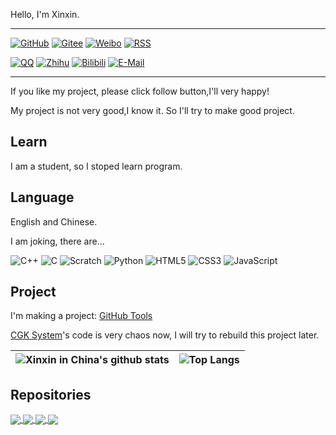 Hello, I'm Xinxin.

---

[![GitHub](https://img.shields.io/badge/dynamic/json?logo=github&label=GitHub&labelColor=495867&color=495867&query=%24.data.totalSubs&url=https%3A%2F%2Fapi.spencerwoo.com%2Fsubstats%2F%3Fsource%3Dgithub%26queryKey%3Dxinxin2021&style=flat-square)](https://github.com/xinxin2021)
[![Gitee](https://img.shields.io/static/v1?logo=gitee&logoColor=white&label=Gitee&message=xinxin-2021&color=c71d23&labelColor=c71d23&style=flat-square)](https://gitee.com/xinxin-2021)
[![Weibo](https://img.shields.io/badge/dynamic/json?logo=sina-weibo&label=Weibo&labelColor=d52c2b&color=d52c2b&query=%24.count&url=https%3A%2F%2Fapi.swo.moe%2Fstats%2Fweibo%2F7661070283&style=flat-square)](https://weibo.com/u/7661070283)
[![RSS](https://img.shields.io/static/v1?logo=rss&logoColor=white&label=RSS&message=Feed&color=95B8D1&labelColor=95B8D1&style=flat-square)](https://blog.xinxin2021.tk/feed.xml)

[![QQ](https://img.shields.io/static/v1?logo=tencent-qq&logoColor=white&label=QQ&message=3585097686&color=ea242e&labelColor=ea242e&style=flat-square)](tencent://message/?uin=3585097686&Site=www.xinxin2021.tk&Menu=yes)
[![Zhihu](https://img.shields.io/badge/dynamic/json?url=https%3A%2F%2Fapi.swo.moe%2Fstats%2Fzhihu%2Fxinxin-python&query=count&color=0084ff&label=Zhihu&labelColor=0084ff&logo=zhihu&logoColor=white&cacheSeconds=3600&style=flat-square)](https://www.zhihu.com/people/xinxin-python)
[![Bilibili](https://img.shields.io/badge/dynamic/json?url=https%3A%2F%2Fapi.swo.moe%2Fstats%2Fbilibili%2F687889425&query=count&color=fe7398&label=Bilibili&labelColor=fe7398&logo=bilibili&logoColor=white&style=flat-square&cacheSeconds=3600)](https://space.bilibili.com/687889425)
[![E-Mail](https://img.shields.io/static/v1?logo=data%3Aimage%2Fpng%3Bbase64%2CiVBORw0KGgoAAAANSUhEUgAAACAAAAAgCAYAAABzenr0AAAAAXNSR0IArs4c6QAAAn9JREFUWEftl82LjlEYxn%2BX8rGytTBZSshGWYxEsRIlNEz5qGFm4XshmtQwTYmFBTMSkqIQDVnYiLCwYKEosrCQ5h8wK7tL9%2FS8OnM88z7P%2BzbNbObenfPc931d5%2F465xGzLJplfOYITETAdgdwHFg3Qyn5CAxLGpPtpcDYDAHnMB1BYBTYOUsEngaB38DijMAFqF2gbkH3fIYzHgTCQZl0S3o0HZGxvQ%2B4X%2BYrJ%2FAVWJUoHpBUaliXmO1e4FaiPwkjJxDgjzMSPZLu1gVM9WyfAK5m4F1AkJiQSQQkxXplCYk%2BSbdbIWH7LHApB5f0LU37fwSKuVBG4oikG3VI2I4iTgsuTtwV4IX%2Ff3VXSqAJiZOSrjUjYfsycKbs5I29yggkimWROC3pShkJ28PAsWbgtSNQQaJfUprfGOd3gJ4q8JYJNEnHgKSh4vtDYG8d8HYJxH0R7dmZhf5tsd6U7X8oiu7XFKmqLsKsn%2FMT1mmGZ8Cu6OxcuXYRFuHKqzrWC4FTmeMA%2FA70J%2FvXJaVFOfGpNgHbR4GRxOGopN2Fk83AMmA%2B8FLSz2L%2FHrA%2FsTkn6WIW0eoU2N4KxFW9qDCOYdIpabxiDswDojY2JHoHJQWxehGwvQJ4DixPnKyV9KlO8m1HZOLVs6TQD9I7JL2pTIHtBcALYEsCtkdSdEFtsR0d8z4xiPrYLulH0xqwfRPoSwwHJcVsb1lsdwMPEsNXwDbgT2Mvv45jmKSPkCeS4vpsW2wPAIOJg43Au6kIxDg91Cg6SavbRk4MbcejJl5FIdE9r1MCn4E10wHUho8vkYLDQEuPjTaApjLpbfyYRO5jYq2fRufNXEV3jMSjd%2B7f8C8zwljDdvSVIgAAAABJRU5ErkJggg%3D%3D&label=E-Mail&message=xinxin@xinxin2021.tk&color=orange&labelColor=orange&style=flat-square)](mailto:xinxin@xinxin2021.tk)

---

If you like my project, please click follow button,I'll very happy!

My project is not very good,I know it. So I'll try to make good project.

## Learn

I am a student, so I stoped learn program.

## Language

English and Chinese.

I am joking, there are...

![C++](https://img.shields.io/static/v1?logo=cplusplus&logoColor=white&label=C%2B%2B&message=5%25&color=4e733a&labelColor=4e733a&style=flat-square)
![C](https://img.shields.io/static/v1?logo=c&logoColor=white&label=C&message=1%25&color=153961&labelColor=153961&style=flat-square)
![Scratch](https://img.shields.io/static/v1?logo=scratch&logoColor=white&label=Scratch&message=99%25&color=fbac1b&labelColor=fbac1b&style=flat-square)
![Python](https://img.shields.io/static/v1?logo=python&logoColor=white&label=Python&message=37%25&color=376d9c&labelColor=376d9c&style=flat-square)
![HTML5](https://img.shields.io/static/v1?logo=html5&logoColor=white&label=HTML5&message=25%25&color=f06427&labelColor=f06427&style=flat-square)
![CSS3](https://img.shields.io/static/v1?logo=css3&logoColor=white&label=CSS3&message=15%25&color=1a97d1&labelColor=1a97d1&style=flat-square)
![JavaScript](https://img.shields.io/static/v1?logo=javascript&logoColor=white&label=JavaScript&message=17%25&color=e3a029&labelColor=e3a029&style=flat-square)

## Project

I'm making a project: [GitHub Tools](/macwinlin-studio/github-tools)

[CGK System](/macwinlin-studio/cgk-system)'s code is very chaos now, I will try to rebuild this project later.

| <img align="center" src="https://github-readme-stats.vercel.app/api?username=xinxin2021&show_icons=true&include_all_commits=true&hide_border=true" alt="Xinxin in China's github stats" /> | <img align="center" src="https://github-readme-stats.vercel.app/api/top-langs/?username=xinxin2021&layout=compact&hide_border=true" alt="Top Langs" /> |
| ------------- | ------------- |

## Repositories

<a href="https://github.com/macwinlin-studio/github-tools">
  <img align="center" src="https://github-readme-stats.vercel.app/api/pin/?username=macwinlin-studio&repo=github-tools" />
</a>
<a href="https://github.com/macwinlin-studio/cgk-system">
  <img align="center" src="https://github-readme-stats.vercel.app/api/pin/?username=macwinlin-studio&repo=cgk-system" />
</a>

<a href="https://github.com/macwinlin-studio/import-2.1.3">
  <img align="center" src="https://github-readme-stats.vercel.app/api/pin/?username=macwinlin-studio&repo=import-2.1.3" />
</a>
<a href="https://github.com/apple2031/apple2031.github.io">
  <img align="center" src="https://github-readme-stats.vercel.app/api/pin/?username=apple2031&repo=apple2031.github.io" />
</a>
